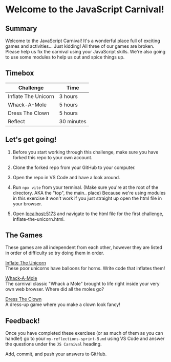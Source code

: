 # Welcome to the JavaScript Carnival!

## Summary

Welcome to the JavaScript Carnival! It's a wonderful place full of exciting games and activities... Just kidding! All three of our games are broken. Please help us fix the carnival using your JavaScript skills. We're also going to use some modules to help us out and spice things up.

## Timebox

Challenge           | Time    |
--------------------|---------|
Inflate The Unicorn | 3 hours
Whack-A-Mole        | 5 hours
Dress The Clown     | 5 hours
Reflect             | 30 minutes

## Let's get going!

1. Before you start working through this challenge, make sure you have forked this repo to your own account.

2. Clone the forked repo from your GitHub to your computer.

3. Open the repo in VS Code and have a look around.

4. Run `npx vite` from your terminal. (Make sure you're at the root of the directory. AKA the "top", the main.. place)
Because we're using modules in this exercise it won't work if you just straight up open the html file in your browser. 

5. Open [localhost:5173](http://localhost:5173/) and navigate to the html file for the first challenge, inflate-the-unicorn.html.

## The Games

These games are all independent from each other, however they are listed in order of difficulty so try doing them in order. 

[Inflate The Unicorn](./inflate-the-unicorn/inflate-the-unicorn-README.md)  
These poor unicorns have balloons for horns. Write code that inflates them!

[Whack-A-Mole](./whack-a-mole/whack-a-mole-README.md)  
The carnival classic "Whack a Mole" brought to life right inside your very own web browser. Where did all the moles go?

[Dress The Clown](./dress-the-clown/dress-the-clown-README.md)  
A dress-up game where you make a clown look fancy!

## Feedback!

Once you have completed these exercises (or as much of them as you can handle!) go to your `my-reflections-sprint-5.md` using VS Code and answer the questions under the `JS Carnival` heading.

Add, commit, and push your answers to GitHub.
